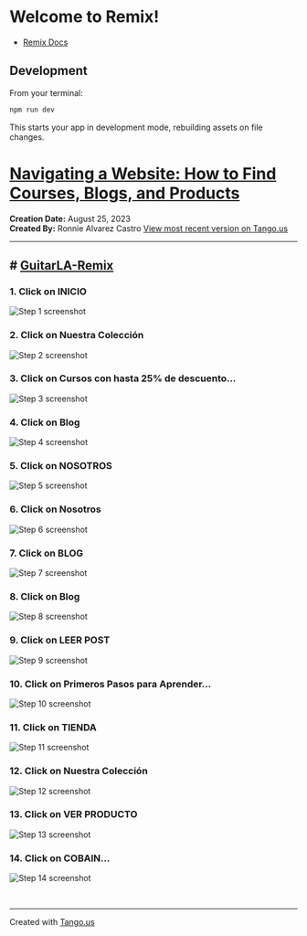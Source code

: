# Welcome to Remix!

- [Remix Docs](https://remix.run/docs)

## Development

From your terminal:

```sh
npm run dev
```

This starts your app in development mode, rebuilding assets on file changes.

# [Navigating a Website: How to Find Courses, Blogs, and Products](https://app.tango.us/app/workflow/9febac6b-fc00-4824-941e-df0eef7938dc?utm_source=markdown&utm_medium=markdown&utm_campaign=workflow%20export%20links)

**Creation Date:** August 25, 2023  
**Created By:** Ronnie Alvarez Castro [View most recent version on Tango.us](https://app.tango.us/app/workflow/9febac6b-fc00-4824-941e-df0eef7938dc?utm_source=markdown&utm_medium=markdown&utm_campaign=workflow%20export%20links)

---

## # [GuitarLA-Remix](http://localhost:3000/)

### 1. Click on INICIO

![Step 1 screenshot](https://images.tango.us/workflows/9febac6b-fc00-4824-941e-df0eef7938dc/steps/8a1e27cc-3f41-4d10-914b-f4ba025d274f/589fed4e-efee-49f2-b262-e86aef634aa3.png?crop=focalpoint&fit=crop&fp-x=0.6905&fp-y=0.1259&fp-z=2.9656&w=1200&border=2%2CF4F2F7&border-radius=8%2C8%2C8%2C8&border-radius-inner=8%2C8%2C8%2C8&blend-align=bottom&blend-mode=normal&blend-x=0&blend-w=1200&blend64=aHR0cHM6Ly9pbWFnZXMudGFuZ28udXMvc3RhdGljL21hZGUtd2l0aC10YW5nby13YXRlcm1hcmstdjIucG5n&mark-x=531&mark-y=254&m64=aHR0cHM6Ly9pbWFnZXMudGFuZ28udXMvc3RhdGljL2JsYW5rLnBuZz9tYXNrPWNvcm5lcnMmYm9yZGVyPTYlMkNGRjc0NDImdz0xMzgmaD04OCZmaXQ9Y3JvcCZjb3JuZXItcmFkaXVzPTEw)

### 2. Click on Nuestra Colección

![Step 2 screenshot](https://images.tango.us/workflows/9febac6b-fc00-4824-941e-df0eef7938dc/steps/cbcca6fc-ff7f-45f0-a3bb-bfb7bcaf71f2/4f0dc253-5bd1-4780-949f-f3d095695152.png?crop=focalpoint&fit=crop&fp-x=0.4933&fp-y=0.3278&fp-z=1.1273&w=1200&border=2%2CF4F2F7&border-radius=8%2C8%2C8%2C8&border-radius-inner=8%2C8%2C8%2C8&blend-align=bottom&blend-mode=normal&blend-x=0&blend-w=1200&blend64=aHR0cHM6Ly9pbWFnZXMudGFuZ28udXMvc3RhdGljL21hZGUtd2l0aC10YW5nby13YXRlcm1hcmstdjIucG5n&mark-x=85&mark-y=265&m64=aHR0cHM6Ly9pbWFnZXMudGFuZ28udXMvc3RhdGljL2JsYW5rLnBuZz9tYXNrPWNvcm5lcnMmYm9yZGVyPTYlMkNGRjc0NDImdz0xMDI5Jmg9NTgmZml0PWNyb3AmY29ybmVyLXJhZGl1cz0xMA%3D%3D)

### 3. Click on Cursos con hasta 25% de descuento…

![Step 3 screenshot](https://images.tango.us/workflows/9febac6b-fc00-4824-941e-df0eef7938dc/steps/bae0e80c-65f1-46b7-910a-4bb34af1cb47/4bed8c88-efce-4455-8d78-3744ba8401dc.png?crop=focalpoint&fit=crop&fp-x=0.4982&fp-y=0.5563&fp-z=1.0028&w=1200&border=2%2CF4F2F7&border-radius=8%2C8%2C8%2C8&border-radius-inner=8%2C8%2C8%2C8&blend-align=bottom&blend-mode=normal&blend-x=0&blend-w=1200&blend64=aHR0cHM6Ly9pbWFnZXMudGFuZ28udXMvc3RhdGljL21hZGUtd2l0aC10YW5nby13YXRlcm1hcmstdjIucG5n&mark-x=3&mark-y=264&m64=aHR0cHM6Ly9pbWFnZXMudGFuZ28udXMvc3RhdGljL2JsYW5rLnBuZz9tYXNrPWNvcm5lcnMmYm9yZGVyPTYlMkNGRjc0NDImdz0xMTkyJmg9MzU2JmZpdD1jcm9wJmNvcm5lci1yYWRpdXM9MTA%3D)

### 4. Click on Blog

![Step 4 screenshot](https://images.tango.us/workflows/9febac6b-fc00-4824-941e-df0eef7938dc/steps/83a4cf95-f01a-436c-a8f2-d2d8ffae9759/eba8fb95-95f2-40c2-a32f-1e110192e494.png?crop=focalpoint&fit=crop&fp-x=0.4933&fp-y=0.0919&fp-z=1.1273&w=1200&border=2%2CF4F2F7&border-radius=8%2C8%2C8%2C8&border-radius-inner=8%2C8%2C8%2C8&blend-align=bottom&blend-mode=normal&blend-x=0&blend-w=1200&blend64=aHR0cHM6Ly9pbWFnZXMudGFuZ28udXMvc3RhdGljL21hZGUtd2l0aC10YW5nby13YXRlcm1hcmstdjIucG5n&mark-x=85&mark-y=53&m64=aHR0cHM6Ly9pbWFnZXMudGFuZ28udXMvc3RhdGljL2JsYW5rLnBuZz9tYXNrPWNvcm5lcnMmYm9yZGVyPTYlMkNGRjc0NDImdz0xMDI5Jmg9NTgmZml0PWNyb3AmY29ybmVyLXJhZGl1cz0xMA%3D%3D)

### 5. Click on NOSOTROS

![Step 5 screenshot](https://images.tango.us/workflows/9febac6b-fc00-4824-941e-df0eef7938dc/steps/13b30523-3277-4978-b5df-7871f5fee694/26814653-2467-41a0-966d-cd1c84ef7194.png?crop=focalpoint&fit=crop&fp-x=0.7477&fp-y=0.1259&fp-z=2.9656&w=1200&border=2%2CF4F2F7&border-radius=8%2C8%2C8%2C8&border-radius-inner=8%2C8%2C8%2C8&blend-align=bottom&blend-mode=normal&blend-x=0&blend-w=1200&blend64=aHR0cHM6Ly9pbWFnZXMudGFuZ28udXMvc3RhdGljL21hZGUtd2l0aC10YW5nby13YXRlcm1hcmstdjIucG5n&mark-x=493&mark-y=254&m64=aHR0cHM6Ly9pbWFnZXMudGFuZ28udXMvc3RhdGljL2JsYW5rLnBuZz9tYXNrPWNvcm5lcnMmYm9yZGVyPTYlMkNGRjc0NDImdz0yMTMmaD04OCZmaXQ9Y3JvcCZjb3JuZXItcmFkaXVzPTEw)

### 6. Click on Nosotros

![Step 6 screenshot](https://images.tango.us/workflows/9febac6b-fc00-4824-941e-df0eef7938dc/steps/d209d2c5-8ce3-4847-a22c-613e985f7c23/7a7c5010-85b9-4535-95fa-33e2542c3b79.png?crop=focalpoint&fit=crop&fp-x=0.4933&fp-y=0.2014&fp-z=1.1273&w=1200&border=2%2CF4F2F7&border-radius=8%2C8%2C8%2C8&border-radius-inner=8%2C8%2C8%2C8&blend-align=bottom&blend-mode=normal&blend-x=0&blend-w=1200&blend64=aHR0cHM6Ly9pbWFnZXMudGFuZ28udXMvc3RhdGljL21hZGUtd2l0aC10YW5nby13YXRlcm1hcmstdjIucG5n&mark-x=85&mark-y=152&m64=aHR0cHM6Ly9pbWFnZXMudGFuZ28udXMvc3RhdGljL2JsYW5rLnBuZz9tYXNrPWNvcm5lcnMmYm9yZGVyPTYlMkNGRjc0NDImdz0xMDI5Jmg9NTgmZml0PWNyb3AmY29ybmVyLXJhZGl1cz0xMA%3D%3D)

### 7. Click on BLOG

![Step 7 screenshot](https://images.tango.us/workflows/9febac6b-fc00-4824-941e-df0eef7938dc/steps/09e14b7e-1559-4450-a249-f9f777e014fd/0c85c085-51e2-4364-bbdb-894361af54c1.png?crop=focalpoint&fit=crop&fp-x=0.8035&fp-y=0.1259&fp-z=2.9656&w=1200&border=2%2CF4F2F7&border-radius=8%2C8%2C8%2C8&border-radius-inner=8%2C8%2C8%2C8&blend-align=bottom&blend-mode=normal&blend-x=0&blend-w=1200&blend64=aHR0cHM6Ly9pbWFnZXMudGFuZ28udXMvc3RhdGljL21hZGUtd2l0aC10YW5nby13YXRlcm1hcmstdjIucG5n&mark-x=536&mark-y=254&m64=aHR0cHM6Ly9pbWFnZXMudGFuZ28udXMvc3RhdGljL2JsYW5rLnBuZz9tYXNrPWNvcm5lcnMmYm9yZGVyPTYlMkNGRjc0NDImdz0xMjgmaD04OCZmaXQ9Y3JvcCZjb3JuZXItcmFkaXVzPTEw)

### 8. Click on Blog

![Step 8 screenshot](https://images.tango.us/workflows/9febac6b-fc00-4824-941e-df0eef7938dc/steps/14fba362-5d38-4de7-8777-799a6e72412b/f2242ada-3fe1-4b99-965c-a44b9879ff01.png?crop=focalpoint&fit=crop&fp-x=0.4933&fp-y=0.3278&fp-z=1.1273&w=1200&border=2%2CF4F2F7&border-radius=8%2C8%2C8%2C8&border-radius-inner=8%2C8%2C8%2C8&blend-align=bottom&blend-mode=normal&blend-x=0&blend-w=1200&blend64=aHR0cHM6Ly9pbWFnZXMudGFuZ28udXMvc3RhdGljL21hZGUtd2l0aC10YW5nby13YXRlcm1hcmstdjIucG5n&mark-x=85&mark-y=265&m64=aHR0cHM6Ly9pbWFnZXMudGFuZ28udXMvc3RhdGljL2JsYW5rLnBuZz9tYXNrPWNvcm5lcnMmYm9yZGVyPTYlMkNGRjc0NDImdz0xMDI5Jmg9NTgmZml0PWNyb3AmY29ybmVyLXJhZGl1cz0xMA%3D%3D)

### 9. Click on LEER POST

![Step 9 screenshot](https://images.tango.us/workflows/9febac6b-fc00-4824-941e-df0eef7938dc/steps/aefeb142-27db-4c54-b947-e676800be6e4/5f2e90f4-fab7-4ddb-a176-3d300959e5b3.png?crop=focalpoint&fit=crop&fp-x=0.2325&fp-y=0.6020&fp-z=1.9198&w=1200&border=2%2CF4F2F7&border-radius=8%2C8%2C8%2C8&border-radius-inner=8%2C8%2C8%2C8&blend-align=bottom&blend-mode=normal&blend-x=0&blend-w=1200&blend64=aHR0cHM6Ly9pbWFnZXMudGFuZ28udXMvc3RhdGljL21hZGUtd2l0aC10YW5nby13YXRlcm1hcmstdjIucG5n&mark-x=281&mark-y=362&m64=aHR0cHM6Ly9pbWFnZXMudGFuZ28udXMvc3RhdGljL2JsYW5rLnBuZz9tYXNrPWNvcm5lcnMmYm9yZGVyPTYlMkNGRjc0NDImdz01MDkmaD03MyZmaXQ9Y3JvcCZjb3JuZXItcmFkaXVzPTEw)

### 10. Click on Primeros Pasos para Aprender…

![Step 10 screenshot](https://images.tango.us/workflows/9febac6b-fc00-4824-941e-df0eef7938dc/steps/a4fb4cd6-ec80-4f96-a2d9-630f51ecd8fc/1f6e3680-f7b6-431a-b75a-6f91a8ccd587.png?crop=focalpoint&fit=crop&fp-x=0.4933&fp-y=0.5829&fp-z=1.1273&w=1200&border=2%2CF4F2F7&border-radius=8%2C8%2C8%2C8&border-radius-inner=8%2C8%2C8%2C8&blend-align=bottom&blend-mode=normal&blend-x=0&blend-w=1200&blend64=aHR0cHM6Ly9pbWFnZXMudGFuZ28udXMvc3RhdGljL21hZGUtd2l0aC10YW5nby13YXRlcm1hcmstdjIucG5n&mark-x=85&mark-y=51&m64=aHR0cHM6Ly9pbWFnZXMudGFuZ28udXMvc3RhdGljL2JsYW5rLnBuZz9tYXNrPWNvcm5lcnMmYm9yZGVyPTYlMkNGRjc0NDImdz0xMDI5Jmg9NzQyJmZpdD1jcm9wJmNvcm5lci1yYWRpdXM9MTA%3D)

### 11. Click on TIENDA

![Step 11 screenshot](https://images.tango.us/workflows/9febac6b-fc00-4824-941e-df0eef7938dc/steps/c14ed5f6-eb84-4176-b8cd-f92d66522c09/58f46434-df97-4943-aefb-0d96178966f9.png?crop=focalpoint&fit=crop&fp-x=0.8514&fp-y=0.1259&fp-z=2.9656&w=1200&border=2%2CF4F2F7&border-radius=8%2C8%2C8%2C8&border-radius-inner=8%2C8%2C8%2C8&blend-align=bottom&blend-mode=normal&blend-x=0&blend-w=1200&blend64=aHR0cHM6Ly9pbWFnZXMudGFuZ28udXMvc3RhdGljL21hZGUtd2l0aC10YW5nby13YXRlcm1hcmstdjIucG5n&mark-x=592&mark-y=254&m64=aHR0cHM6Ly9pbWFnZXMudGFuZ28udXMvc3RhdGljL2JsYW5rLnBuZz9tYXNrPWNvcm5lcnMmYm9yZGVyPTYlMkNGRjc0NDImdz0xNTgmaD04OCZmaXQ9Y3JvcCZjb3JuZXItcmFkaXVzPTEw)

### 12. Click on Nuestra Colección

![Step 12 screenshot](https://images.tango.us/workflows/9febac6b-fc00-4824-941e-df0eef7938dc/steps/11e5300e-f23f-47c9-a1d0-1b325e7e8eb8/c468dc39-c5b9-4250-8e8f-14bb36fdf54d.png?crop=focalpoint&fit=crop&fp-x=0.4933&fp-y=0.3278&fp-z=1.1273&w=1200&border=2%2CF4F2F7&border-radius=8%2C8%2C8%2C8&border-radius-inner=8%2C8%2C8%2C8&blend-align=bottom&blend-mode=normal&blend-x=0&blend-w=1200&blend64=aHR0cHM6Ly9pbWFnZXMudGFuZ28udXMvc3RhdGljL21hZGUtd2l0aC10YW5nby13YXRlcm1hcmstdjIucG5n&mark-x=85&mark-y=265&m64=aHR0cHM6Ly9pbWFnZXMudGFuZ28udXMvc3RhdGljL2JsYW5rLnBuZz9tYXNrPWNvcm5lcnMmYm9yZGVyPTYlMkNGRjc0NDImdz0xMDI5Jmg9NTgmZml0PWNyb3AmY29ybmVyLXJhZGl1cz0xMA%3D%3D)

### 13. Click on VER PRODUCTO

![Step 13 screenshot](https://images.tango.us/workflows/9febac6b-fc00-4824-941e-df0eef7938dc/steps/12a5484d-31d4-47f6-96c7-f774d6541d9a/4f68bf01-9e6d-4d84-a2f9-3b0e0862cd79.png?crop=focalpoint&fit=crop&fp-x=0.2816&fp-y=0.7795&fp-z=2.3264&w=1200&border=2%2CF4F2F7&border-radius=8%2C8%2C8%2C8&border-radius-inner=8%2C8%2C8%2C8&blend-align=bottom&blend-mode=normal&blend-x=0&blend-w=1200&blend64=aHR0cHM6Ly9pbWFnZXMudGFuZ28udXMvc3RhdGljL21hZGUtd2l0aC10YW5nby13YXRlcm1hcmstdjIucG5n&mark-x=419&mark-y=354&m64=aHR0cHM6Ly9pbWFnZXMudGFuZ28udXMvc3RhdGljL2JsYW5rLnBuZz9tYXNrPWNvcm5lcnMmYm9yZGVyPTYlMkNGRjc0NDImdz0zNjMmaD04OSZmaXQ9Y3JvcCZjb3JuZXItcmFkaXVzPTEw)

### 14. Click on COBAIN…

![Step 14 screenshot](https://images.tango.us/workflows/9febac6b-fc00-4824-941e-df0eef7938dc/steps/54f18019-0b36-4fae-8b03-49b8fc7026f2/c8cd2eb0-9ea7-4535-9227-87b9703be7bd.png?crop=focalpoint&fit=crop&fp-x=0.4933&fp-y=0.5755&fp-z=1.3704&w=1200&border=2%2CF4F2F7&border-radius=8%2C8%2C8%2C8&border-radius-inner=8%2C8%2C8%2C8&blend-align=bottom&blend-mode=normal&blend-x=0&blend-w=1200&blend64=aHR0cHM6Ly9pbWFnZXMudGFuZ28udXMvc3RhdGljL21hZGUtd2l0aC10YW5nby13YXRlcm1hcmstdjIucG5n&mark-x=233&mark-y=73&m64=aHR0cHM6Ly9pbWFnZXMudGFuZ28udXMvc3RhdGljL2JsYW5rLnBuZz9tYXNrPWNvcm5lcnMmYm9yZGVyPTYlMkNGRjc0NDImdz03MzMmaD02NTEmZml0PWNyb3AmY29ybmVyLXJhZGl1cz0xMA%3D%3D)

<br/>

---

Created with [Tango.us](https://tango.us?utm_source=markdown&utm_medium=markdown&utm_campaign=workflow%20export%20links)

